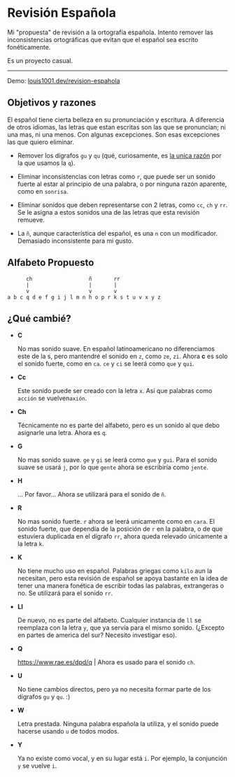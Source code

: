 # Revisión Española

Mi "propuesta" de revisión a la ortografía española. Intento remover las inconsistencias ortográficas que evitan que el español sea escrito fonéticamente.

Es un proyecto casual.

---

Demo: [louis1001.dev/revision-espahola](louis1001.dev/revision-espahola)

## Objetivos y razones

El español tiene cierta belleza en su pronunciación y escritura. A diferencia de otros idiomas, las letras que estan escritas son las que se pronuncian; ni una mas, ni una menos. Con algunas excepciones. Son esas excepciones las que quiero eliminar.

- Remover los dígrafos `gu` y `qu` (qué, curiosamente, es [la unica razón](https://www.rae.es/dpd/q) por la que usamos la `q`).

- Eliminar inconsistencias con letras como `r`, que puede ser un sonido fuerte al estar al principio de una palabra, o por ninguna razón aparente, como en `sonrisa`.

- Eliminar sonidos que deben representarse con 2 letras, como `cc`, `ch` y `rr`. Se le asigna a estos sonidos una de las letras que esta revisión remueve.

- La `ñ`, aunque característica del español, es una `n` con un modificador. Demasiado inconsistente para mi gusto.

## Alfabeto Propuesto

```
      ch                  ñ       rr
      |                   |       |
      v                   v       v
a b c q d e f g i j l m n h o p r k s t u v x y z
```

## ¿Qué cambié?

- **C**
    
    No mas sonido suave. En español latinoamericano no diferenciamos este de la s, pero mantendré el sonido en `z`, como `ze`, `zi`. Ahora **c** es solo el sonido fuerte, como en `ca`. `ce` y `ci` se leerá como `que` y `qui`.

- **Cc**

    Este sonido puede ser creado con la letra `x`. Así que palabras como `acción` se vuelven`axión`.

- **Ch**
    
    Técnicamente no es parte del alfabeto, pero es un sonido al que debo asignarle una letra. Ahora es `q`.

- **G**
    
    No mas sonido suave. `ge` y `gi` se leerá como `gue` y `gui`. Para el sonido suave se usará `j`, por lo que `gente` ahora se escribiría como `jente`.

- **H**
    
    ... Por favor... Ahora se utilizará para el sonido de `ñ`.

- **R**
    
    No mas sonido fuerte. `r` ahora se leerá unicamente como en `cara`. El sonido fuerte, que dependía de la posición de `r` en la palabra, o de que estuviera duplicada en el dígrafo `rr`, ahora queda relevado únicamente a la letra `k`.

- **K**
    
    No tiene mucho uso en español. Palabras griegas como `kilo` aun la necesitan, pero esta revisión de español se apoya bastante en la idea de tener una manera fonética de escribir todas las palabras, extrangeras o no. Se utilizará para el sonido `rr`.

- **Ll**
    
    De nuevo, no es parte del alfabeto. Cualquier instancia de `ll` se reemplaza con la letra `y`, que ya servía para el mismo sonido. (¿Excepto en partes de america del sur? Necesito investigar eso).

- **Q**
    
    https://www.rae.es/dpd/q | Ahora es usado para el sonido `ch`.

- **U**
    
    No tiene cambios directos, pero ya no necesita formar parte de los dígrafos `gu` y `qu`. :)

- **W**
    
    Letra prestada. Ninguna palabra española la utiliza, y el sonido puede hacerse usando `u` de todos modos.

- **Y**

    Ya no existe como vocal, y en su lugar está `i`. Por ejemplo, la conjunción `y` se vuelve `i`.